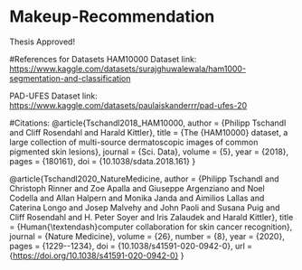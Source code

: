 # Makeup-Recommendation
Thesis Approved!

#References for Datasets
HAM10000 Dataset
link: https://www.kaggle.com/datasets/surajghuwalewala/ham1000-segmentation-and-classification

PAD-UFES Dataset
link: https://www.kaggle.com/datasets/paulaiskanderrr/pad-ufes-20



#Citations:
@article{Tschandl2018_HAM10000,
    author    = {Philipp Tschandl and
                Cliff Rosendahl and
                Harald Kittler},
    title     = {The {HAM10000} dataset, a large collection of multi-source dermatoscopic
                images of common pigmented skin lesions},
    journal   = {Sci. Data},
    volume    = {5},
    year      = {2018},
    pages     = {180161},
    doi       = {10.1038/sdata.2018.161}
}

@article{Tschandl2020_NatureMedicine,
    author = {Philipp Tschandl and Christoph Rinner and Zoe Apalla and Giuseppe Argenziano and Noel Codella and Allan Halpern and Monika Janda and Aimilios Lallas and Caterina Longo and Josep Malvehy and John Paoli and Susana Puig and Cliff Rosendahl and H. Peter Soyer and Iris Zalaudek and Harald Kittler},
    title = {Human{\textendash}computer collaboration for skin cancer recognition},
    journal = {Nature Medicine},
    volume = {26},
    number = {8},
    year = {2020},
    pages = {1229--1234},
    doi = {10.1038/s41591-020-0942-0},
    url = {https://doi.org/10.1038/s41591-020-0942-0}
}

